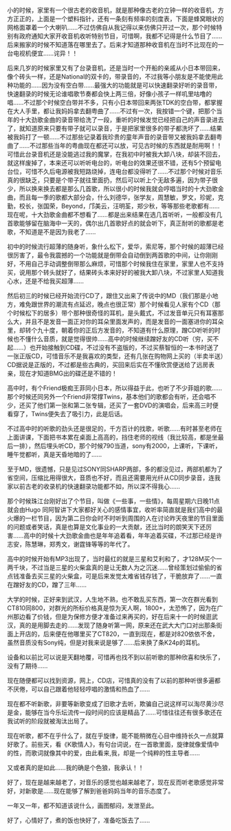 小的时候，家里有一个很古老的收音机，就是那种像古老的立钟一样的收音机，方方正正的，上面是一个塑料指针，还有一条刻有频率的刻度表，下面是蜂窝眼状的网格面罩着一个大喇叭……不过仿佛自从我记得以来仿佛只开过一次，那个时候特别有政府通知大家开收音机收听特别节目，可惜啊，我都不记得是什么节目了……后来搬家的时候不知道落在哪里去了。后来才知道那种收音机在当时不比现在的一台电视机便宜……诧异！！

后来几岁的时候家里又有了台录音机，还是当时一个开船的亲戚从小日本带回来，像个砖头一样，还是National的双卡的，带录音的，不过我等小朋友是不能使用此种功能的……因为没有空白带……最强大的功能就是可以快速翻录好听的录音带，快速翻录的时候无论谁唱歌节奏都会快上两三倍，好像小孩子一样叽里咕噜的唱……不过那个时候空白带并不多，只有小日本带回来两张TDK的空白带，都掌握在大人手里，都让我妈妈拿去翻粤曲了……不过有一次，我按错一个键，把那个当年的十大劲歌金曲的录音带给洗了一段，重听的时候发觉已经把自己的声音录进去了，就知道原来只要有带子就可以录音，于是把家里很多的带子都洗坏了……结果被我妈打了一顿……不过那些记录着我珍贵的童年声音的录音带又被我妈拿去翻粤曲了……不过那些当年的粤曲现在都还可以放，可见古时候的东西就是耐用啊！！可惜此台录音机还是没能逃过我的魔掌，在我初中时被我大卸八块，却装不回去，就这样废掉了，本来还可以听听电台的，听电台的效果还很不错，还有5个预留电台位，可惜不久后电源被我短路烧掉，连电台都没得听了……不过那个时候对音乐真的很缺乏，只要是个带子就往里面扔，然后可以听上个无敌多遍，因为带子很少，所以换来换去都是那么几首歌，所以很小的时候我就会哼唱当时的十大劲歌金曲，而且每一季的歌都大部分会，什么刘德华，张学友，周慧敏，罗文，珍妮，克勤，校长，张国荣，Beyond，邝美云，汪明荃，郑少秋，等等那些老歌都有……现在呢，十大劲歌金曲都不想看了……都是出来结果在选几首听听，一般都没有几首歌能够留在脑海中一天的，偶尔出几首歌好点的就会听下，真正耐听的歌都是老歌，不知道是不是因为我老了……

初中的时候流行超薄的随身听，象什么松下，爱华，索尼等，那个时候的超薄已经很厉害了，最令我震撼的一个功能就是倒带会自动倒到两首歌的中间，让你刚刚好，不用自己手动调整倒带那么麻烦，可惜那个时候我住在家里，家里人也不支持买，说用那个转头就好了，结果砖头本来好好的被我大卸八块，不过家里人知道我心水，还是不给我买超薄……

然后初三的时候已经开始流行CD了，跟住又出来了传说中的MD（我们那是小地方，难免跟世界的潮流有点延迟，晚点也很正常）那个时候看见人家有个CD（那个时候松下的居多）带个那种很奇怪的耳机，是头戴式，不过发音单元只有耳塞那么大，并且不是发音一面正对你的耳朵里面发声的，而是发音的一面塞进你的耳朵里，却转个九十度，朝着你的正后方发音的，不知道有什么原理，蹭CD听听的时候也不懂什么音质，就是觉得很帅……高中的时候继续蹭好友的CD听（穷，买不起……）也开始接触到CD碟，不过没有不盗版的，不过买蔡智恒的一本书时送了一张正版CD，可惜音乐不是我喜欢的类型，还有几张在购物网上买的（半卖半送）CD据说是正版的，不过都是些古典的，买回来后实在不懂欣赏便送给了远房表亲，现在才知道BMG出的碟还是不错的！

高中时，有个Friend极痴王菲同小日本，所以得益于此，也听了不少菲姐的歌……那个时候还同另外一个Friend非常撑Twins，基本他们的歌都会有听，还会唱不少，还买了他们第一张和第二张专辑，还买了一套DVD的演唱会，后来高三时便看穿了，Twins便失去了吸引力，此是后话。

不过高中时的听歌的劲头还是很足的，千方百计的找歌，听歌……有时甚至老师在上面讲课，下面把书本累在桌面上高高的，挡住老师的视线（我比较高，都是坐最后一排），然后埋头听CD，那个时候790当道，sony有2000，上课听，下课听，睡午觉都听，真是天昏地暗的了……

至于MD，很遗憾，只是见过SONY同SHARP两部，多的都没见过，两部机都为了省空间，压缩比用得很大，音质也不好，而且还需要用光纤从CD同步录音，连我家以前古老的收录机的快速翻录功能都不如，所以深不得我心……

那个时候珠江台刚好出了个节目，叫做《一些事，一些情》，每周星期六日晚11点就会由Hugo 同阿智讲下大家都好关心的感情事宜，收听率简直就是我们高中的最火爆的一栏节目，因为第二日你会时不时听到周围的人在讨论昨天夜里的节目里面的问题或者笑话，真是也算是文化事业的一大贡献，还比当时的朗笑天下还厉害……高中的时候十大劲歌金曲也是年年追着看，年年追着买碟，不过那已经是许志安，陈慧琳，郑秀文，谢霆锋等等的年代了。

高中的时候开始有MP3出现了，当时最红的就是三星和艾利和了，才128M买个一两千块，不过当是三星的火柴盒真的是让无数人为之沉迷……曾经策划过偷偷的省点钱准备去买三星的火柴盒，可是后来发觉太难省钱存钱了，干脆放弃了……一直在蹭好友的CD，蹭了三年……

大学的时候，正好来到武汉，人生地不熟，也不敢乱买东西，第一次在群光看到CT810同800，对群光的所标价格真是惊为天人啊，1800+，太恐怖了，因为在广州那边看了价钱，但是为保修方便才准备过来再买的，好在后来十一的时候逛武汉，真的是用脚去走的……发现了随身听第一网，原来还在武大大门口对出那条街面上开店的，后来便在他哪里买了CT820，一直到现在，都是对820依依不舍，虽然音质没有Sony纯，但是对我来说是够了……后来换了条K24p的耳机。

设备和以前比可以说是天翻地覆，可惜再也找不到以前听歌的那种欣喜和快乐了，没有了期待……

现在随便都可以找到资源，网上，CD店，可惜真的没有了以前的那种听很多遍都不厌倦，可以自己跟着他轻轻哼唱的激情和热血了……

现在都不听新歌，非要等新歌变成了旧歌才去听，欺骗自己说这样可以淘尽黄沙尽是金，能够在当今乐坛流传一段时间的应该是精品了……可惜往往还有很多歌还在我试听的阶段就被淘汰出局了。

现在听歌，都不在乎什么了，就在乎旋律，能不能稍微在心目中维持长久一点就算好歌了。前些天，看《K歌情人》，有句台词说，在一首歌里面，旋律就像爱情中的性，而歌词就像其中的爱，由此看来,我，却是一个纯粹的性主导者……

又或者真的是如此……我的确是个色狼，我承认！！

好了，现在是越来越老了，对音乐的感觉也越来越老了，现在反而听老歌感觉非常好，对新歌是……现在能够了解到爸爸妈妈当年的音乐态度了。

一年又一年，都不知道该说什么，画图郁闷，发泄至此。

好了，心情好了，煮的饭也快好了，准备吃饭去了……

<!-- ##{"timestamp":1195535535}## -->